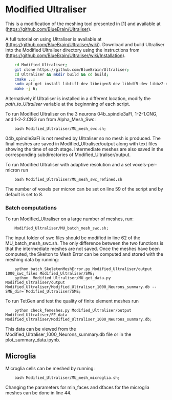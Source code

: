 # Modified Ultraliser
This is a modification of the meshing tool presented in [1] and available at (https://github.com/BlueBrain/Ultraliser).

A full tutorial on using Ultraliser is available at (https://github.com/BlueBrain/Ultraliser/wiki).
Download and build Ultraliser into the Modified Ultraliser directory using the instructions from (https://github.com/BlueBrain/Ultraliser/wiki/Installation).  
```bash
    cd Modified_Ultraliser;
    git clone https://github.com/BlueBrain/Ultraliser;
    cd Ultraliser && mkdir build && cd build;
    cmake ..;
    sudo apt-get install libtiff-dev libeigen3-dev libhdf5-dev libbz2-dev libzip-dev libfmt-dev libglm-dev;
    make -j 6; 
```
Alternatively if Ultraliser is installed in a different location, modify the *path_to_Ultraliser* variable at the beginnning of each script.

To run Modified Ultraliser on the 3 neurons 04b_spindle3aFI, 1-2-1.CNG, and 1-2-2.CNG  run from Alpha_Mesh_Swc:
```
    bash Modified_Ultraliser/MU_mesh_swc.sh;
```
04b_spindle3aFI is not meshed by Ultraliser so no mesh is produced. 
The final meshes are saved in Modified_Ultraliser/output along with text files showing the time of each stage. Intermediate meshes are also saved in the corresponding subdirectories of Modified_Ultraliser/output. 

To run Modified Ultraliser with adaptive resolution and a set voxels-per-micron run
```
    bash Modified_Ultraliser/MU_mesh_swc_refined.sh
```
The number of voxels per micron can be set on line 59 of the script and by default is set to 8. 

### Batch computations
To run Modified_Ultraliser on a large number of meshes, run:
```
    Modified_Ultraliser/MU_batch_mesh_swc.sh;
```
The input folder of swc files should be modified in line 62 of the MU_batch_mesh_swc.sh. The only difference between the two functions is that the intermediate meshes are not saved.
Once the meshes have been computed, the Skelton to Mesh Error can be computed and stored with the meshing data by running: 
```
    python batch_SkeletonMeshError.py Modified_Ultraliser/output 1000_swc_files Modified_Ultraliser/SME;
    python  Modified_Ultraliser/MU_get_data.py  Modified_Ultraliser/output  Modified_Ultraliser/Modified_Ultraliser_1000_Neurons_summary.db --SME_dir= Modified_Ultraliser/SME;
```
To run TetGen and test the quality of finite element meshes run
```
    python check_femeshes.py Modified_Ultraliser/output Modified_Ultraliser/FE_data Modified_Ultraliser/Modified_Ultraliser_1000_Neurons_summary.db;
```
This data can be viewed from the Modified_Ultraliser_1000_Neurons_summary.db file or in the plot_summary_data.ipynb.

## Microglia

Microglia cells can be meshed by running:
```
    bash Modified_Ultraliser/MU_mesh_microglia.sh;
```
Changing the parameters for min_faces and dfaces for the microglia meshes can be done in line 44.